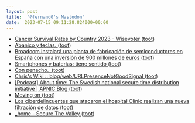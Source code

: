 ```yaml
---
layout: post
title:  "@fernand0's Mastodon"
date:  2023-07-15 09:11:28.824000+00:00
---
```

*  [Cancer Survival Rates by Country 2023 - Wisevoter ](https://wisevoter.com/country-rankings/cancer-survival-rates-by-country) ([toot](https://mastodon.social/@fernand0/110717323760242964))
*  [Abanico y teclas. ](https://avecesunafoto.wordpress.com/2019/08/13/abanico-y-teclas) ([toot](https://mastodon.social/@fernand0/110717227479881929))
*  [Broadcom instalará una planta de fabricación de semiconductores en España con una inversión de 900 millones de euros ](https://cadenaser.com/nacional/2023/07/06/broadcom-instalara-una-planta-de-fabricacion-de-semiconductores-en-espana-con-una-inversion-de-900-millones-de-euros-cadena-ser) ([toot](https://mastodon.social/@fernand0/110717163174832795))
*  [Smartphones y baterías: tiene sentido ](https://www.enriquedans.com/2023/06/smartphones-y-baterias-tiene-sentido.htm) ([toot](https://mastodon.social/@fernand0/110716845303097285))
*  [Con penacho.  ](https://avecesunafoto.wordpress.com/2023/07/14/con-penacho) ([toot](https://mastodon.social/@fernand0/110713673176849161))
*  [ Chris's Wiki :: blog/web/URLPresenceNotGoodSignal  ](https://utcc.utoronto.ca/~cks/space/blog/web/URLPresenceNotGoodSigna) ([toot](https://mastodon.social/@fernand0/110713541402970608))
*  [[Podcast] About time: The Swedish national secure time distribution initiative \| APNIC Blog ](https://blog.apnic.net/2023/07/06/podcast-about-time-the-swedish-national-secure-time-distribution-initiative) ([toot](https://mastodon.social/@fernand0/110713453429740581))
*  [Moving on ](http://blogs.harvard.edu/doc/2023/06/27/moving-on) ([toot](https://mastodon.social/@fernand0/110713139709355996))
*  [Los ciberdelincuentes que atacaron el hospital Clínic realizan una nueva filtración de datos ](https://www.lavanguardia.com/vida/20230704/9087596/ciberdelincuentes-atacaron-hospital-clinic-realizan-nueva-filtracion-datos.htm) ([toot](https://mastodon.social/@fernand0/110712897958713725))
*  [_home - Secure The Valley ](https://securethevalley.es) ([toot](https://mastodon.social/@fernand0/110712151996554863))
